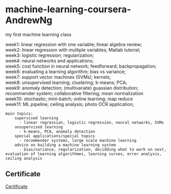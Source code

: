 # machine-learning-coursera-AndrewNg

my first machine learning class

week1: linear regression with one variable; linear algebra review; </br>
week2: linear regression with multiple variables; Matlab tutorial; </br>
week3: logistic regression; regularization; </br>
week4: neural networks and applications; </br>
week5: cost function in neural network; feedforward; backpropagation; </br>
week6: evaluating a learning algorithm; bias vs variance; </br>
week7: support vector machines (SVMs); kernels; </br>
week8: unsupervised learning; clustering; k-means; PCA; </br>
week9: anomaly detection; (multivariate) guassian distribution; recommender system; collaborative filtering; mean normalization </br>
week10: stochastic; mini-batch; online learning; map reduce </br>
week11: ML pipeline; ceiling analysis; photo OCR application; </br>


```
main topics:
	supervised learning
	  - linear regression, logistic regression, neural networks, SVMs
	unsupervised learning
	  - k-means, PCA, anomaly detection
	special applications/special topics
	  - recommender systems, large scale machine learning
	advice on building a machine learning system
	  - bias/variance, regularization, decidding what to work on next, evaluation of learning algorithmes, learning curves, error analysis, ceiling analysis 
```

## Certificate
[Certificate](https://coursera.org/share/32b79f50bd71ae58e0480abd521fbd4f)